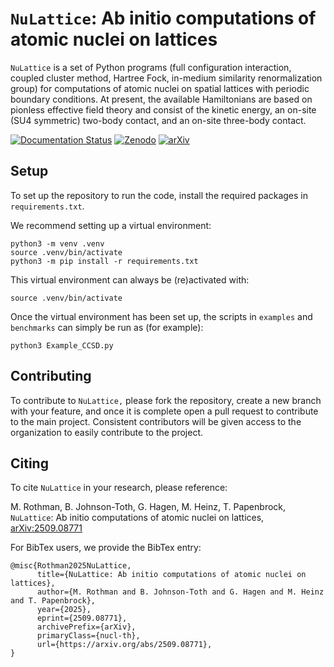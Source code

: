 # `NuLattice`: Ab initio computations of atomic nuclei on lattices

`NuLattice` is a set of Python programs (full configuration interaction,
coupled cluster method, Hartree Fock, in-medium similarity
renormalization group) for computations of atomic nuclei on spatial
lattices with periodic boundary conditions. At present, the available
Hamiltonians are based on pionless effective field theory and consist
of the kinetic energy, an on-site (SU4 symmetric) two-body contact,
and an on-site three-body contact.

[![Documentation Status](https://app.readthedocs.org/projects/nulattice/badge/)](https://nulattice.readthedocs.io/)
[![Zenodo](https://zenodo.org/badge/DOI/10.5281/zenodo.17094173.svg)](https://doi.org/10.5281/zenodo.17094173)
[![arXiv](https://img.shields.io/badge/arXiv-2509.08771-b31b1b.svg)](https://arxiv.org/abs/2509.08771)

## Setup

To set up the repository to run the code, install the required packages in `requirements.txt`.

We recommend setting up a virtual environment:
```
python3 -m venv .venv
source .venv/bin/activate
python3 -m pip install -r requirements.txt
```
This virtual environment can always be (re)activated with:
```
source .venv/bin/activate
```

Once the virtual environment has been set up, 
the scripts in `examples` and `benchmarks` can simply be run as (for example):
```
python3 Example_CCSD.py
```

## Contributing

To contribute to `NuLattice,` please fork the repository, 
create a new branch with your feature, 
and once it is complete open a pull request to contribute to the main project.
Consistent contributors will be given access to the organization
to easily contribute to the project.

## Citing

To cite `NuLattice` in your research, please reference:

M. Rothman, B. Johnson-Toth, G. Hagen, M. Heinz, T. Papenbrock, `NuLattice`: Ab initio computations of atomic nuclei on lattices, [arXiv:2509.08771](https://arxiv.org/abs/2509.08771)

For BibTex users, we provide the BibTex entry:

```
@misc{Rothman2025NuLattice,
      title={NuLattice: Ab initio computations of atomic nuclei on lattices}, 
      author={M. Rothman and B. Johnson-Toth and G. Hagen and M. Heinz and T. Papenbrock},
      year={2025},
      eprint={2509.08771},
      archivePrefix={arXiv},
      primaryClass={nucl-th},
      url={https://arxiv.org/abs/2509.08771}, 
}
```

